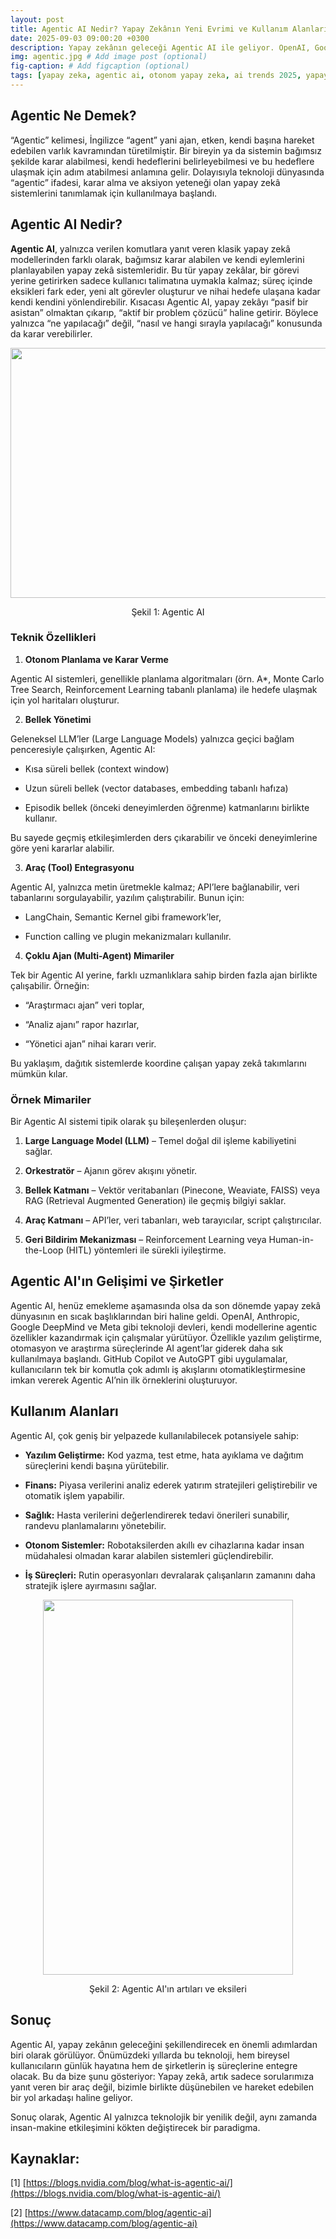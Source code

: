 ```yaml
---
layout: post
title: Agentic AI Nedir? Yapay Zekânın Yeni Evrimi ve Kullanım Alanları
date: 2025-09-03 09:00:20 +0300
description: Yapay zekânın geleceği Agentic AI ile geliyor. OpenAI, Google ve Meta’nın geliştirdiği bu teknoloji birçok sektörde devrim yaratıyor.
img: agentic.jpg # Add image post (optional)
fig-caption: # Add figcaption (optional)
tags: [yapay zeka, agentic ai, otonom yapay zeka, ai trends 2025, yapay zeka teknolojileri, OpenAI, Google DeepMind, Meta AI, Anthropic, Github copilot, AutoGPT, yazılım geliştirme] # Add post tags (optional)
---
```


## Agentic Ne Demek? ##

“Agentic” kelimesi, İngilizce “agent” yani ajan, etken, kendi başına hareket edebilen varlık kavramından türetilmiştir. Bir bireyin ya da sistemin bağımsız şekilde karar alabilmesi, kendi hedeflerini belirleyebilmesi ve bu hedeflere ulaşmak için adım atabilmesi anlamına gelir. Dolayısıyla teknoloji dünyasında “agentic” ifadesi, karar alma ve aksiyon yeteneği olan yapay zekâ sistemlerini tanımlamak için kullanılmaya başlandı.

## Agentic AI Nedir? ##

**Agentic AI**, yalnızca verilen komutlara yanıt veren klasik yapay zekâ modellerinden farklı olarak, bağımsız karar alabilen ve kendi eylemlerini planlayabilen yapay zekâ sistemleridir. Bu tür yapay zekâlar, bir görevi yerine getirirken sadece kullanıcı talimatına uymakla kalmaz; süreç içinde eksikleri fark eder, yeni alt görevler oluşturur ve nihai hedefe ulaşana kadar kendi kendini yönlendirebilir. Kısacası Agentic AI, yapay zekâyı “pasif bir asistan” olmaktan çıkarıp, “aktif bir problem çözücü” haline getirir. Böylece yalnızca “ne yapılacağı” değil, “nasıl ve hangi sırayla yapılacağı” konusunda da karar verebilirler.

<p style="text-align: center"><img src="{{site.baseurl}}/assets/img/agentic-ai-1.jpg" width="600" height="400"></p>
<p style="text-align: center">Şekil 1: Agentic AI</p>

### Teknik Özellikleri ###
1. **Otonom Planlama ve Karar Verme**

Agentic AI sistemleri, genellikle planlama algoritmaları (örn. A*, Monte Carlo Tree Search, Reinforcement Learning tabanlı planlama) ile hedefe ulaşmak için yol haritaları oluşturur.

2. **Bellek Yönetimi**

Geleneksel LLM’ler (Large Language Models) yalnızca geçici bağlam penceresiyle çalışırken, Agentic AI:

- Kısa süreli bellek (context window)

- Uzun süreli bellek (vector databases, embedding tabanlı hafıza)

- Episodik bellek (önceki deneyimlerden öğrenme) katmanlarını birlikte kullanır.

Bu sayede geçmiş etkileşimlerden ders çıkarabilir ve önceki deneyimlerine göre yeni kararlar alabilir.

3. **Araç (Tool) Entegrasyonu**

Agentic AI, yalnızca metin üretmekle kalmaz; API’lere bağlanabilir, veri tabanlarını sorgulayabilir, yazılım çalıştırabilir. Bunun için:

- LangChain, Semantic Kernel gibi framework’ler,

- Function calling ve plugin mekanizmaları kullanılır.

4. **Çoklu Ajan (Multi-Agent) Mimariler**

Tek bir Agentic AI yerine, farklı uzmanlıklara sahip birden fazla ajan birlikte çalışabilir.
Örneğin:

- “Araştırmacı ajan” veri toplar,

- “Analiz ajanı” rapor hazırlar,

- “Yönetici ajan” nihai kararı verir.

Bu yaklaşım, dağıtık sistemlerde koordine çalışan yapay zekâ takımlarını mümkün kılar.

### Örnek Mimariler ###

Bir Agentic AI sistemi tipik olarak şu bileşenlerden oluşur:

1. **Large Language Model (LLM)** – Temel doğal dil işleme kabiliyetini sağlar.

2. **Orkestratör** – Ajanın görev akışını yönetir.

3. **Bellek Katmanı** – Vektör veritabanları (Pinecone, Weaviate, FAISS) veya RAG (Retrieval Augmented Generation) ile geçmiş bilgiyi saklar.

4. **Araç Katmanı** – API’ler, veri tabanları, web tarayıcılar, script çalıştırıcılar.

5. **Geri Bildirim Mekanizması** – Reinforcement Learning veya Human-in-the-Loop (HITL) yöntemleri ile sürekli iyileştirme.

## Agentic AI'ın Gelişimi ve Şirketler ##

Agentic AI, henüz emekleme aşamasında olsa da son dönemde yapay zekâ dünyasının en sıcak başlıklarından biri haline geldi. OpenAI, Anthropic, Google DeepMind ve Meta gibi teknoloji devleri, kendi modellerine agentic özellikler kazandırmak için çalışmalar yürütüyor. Özellikle yazılım geliştirme, otomasyon ve araştırma süreçlerinde AI agent’lar giderek daha sık kullanılmaya başlandı. GitHub Copilot ve AutoGPT gibi uygulamalar, kullanıcıların tek bir komutla çok adımlı iş akışlarını otomatikleştirmesine imkan vererek Agentic AI’nin ilk örneklerini oluşturuyor.

## Kullanım Alanları ##

Agentic AI, çok geniş bir yelpazede kullanılabilecek potansiyele sahip:

- **Yazılım Geliştirme:** Kod yazma, test etme, hata ayıklama ve dağıtım süreçlerini kendi başına yürütebilir.

- **Finans:** Piyasa verilerini analiz ederek yatırım stratejileri geliştirebilir ve otomatik işlem yapabilir.

- **Sağlık:** Hasta verilerini değerlendirerek tedavi önerileri sunabilir, randevu planlamalarını yönetebilir.

- **Otonom Sistemler:** Robotaksilerden akıllı ev cihazlarına kadar insan müdahalesi olmadan karar alabilen sistemleri güçlendirebilir.

- **İş Süreçleri:** Rutin operasyonları devralarak çalışanların zamanını daha stratejik işlere ayırmasını sağlar.

<p style="text-align: center"><img src="{{site.baseurl}}/assets/img/agentic-ai-2.jpg" width="400" height="600"></p>
<p style="text-align: center">Şekil 2: Agentic AI'ın artıları ve eksileri</p>

## Sonuç ##

Agentic AI, yapay zekânın geleceğini şekillendirecek en önemli adımlardan biri olarak görülüyor. Önümüzdeki yıllarda bu teknoloji, hem bireysel kullanıcıların günlük hayatına hem de şirketlerin iş süreçlerine entegre olacak. Bu da bize şunu gösteriyor: Yapay zekâ, artık sadece sorularımıza yanıt veren bir araç değil, bizimle birlikte düşünebilen ve hareket edebilen bir yol arkadaşı haline geliyor.

Sonuç olarak, Agentic AI yalnızca teknolojik bir yenilik değil, aynı zamanda insan-makine etkileşimini kökten değiştirecek bir paradigma.


## Kaynaklar: ##
[1] [https://blogs.nvidia.com/blog/what-is-agentic-ai/](https://blogs.nvidia.com/blog/what-is-agentic-ai/)

[2] [https://www.datacamp.com/blog/agentic-ai](https://www.datacamp.com/blog/agentic-ai)
